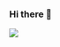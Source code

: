 ### Hi there 👋

<img src="Lara99n/68747470733a2f2f6d65646961332e67697068792e636f6d2f6d656469612f4c3152317476493973766b495777705659722f67697068792e6769663f6369643d3739306237363131346336613161613238306336623239666664613436616536643965656630.gif"/>
